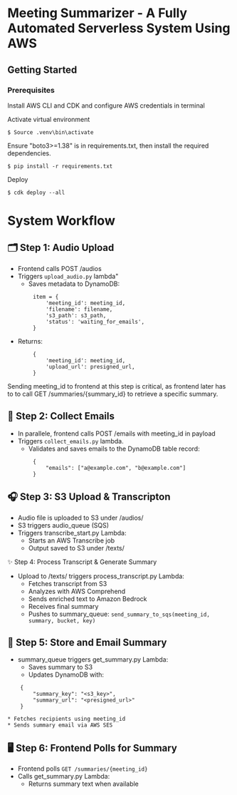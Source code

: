 
# Meeting Summarizer - A Fully Automated Serverless System Using AWS

## Getting Started

### Prerequisites
Install AWS CLI and CDK and configure AWS credentials in terminal

Activate virtual environment

```
$ Source .venv\bin\activate
```

Ensure "boto3>=1.38" is in requirements.txt, then install the required dependencies.

```
$ pip install -r requirements.txt
```

Deploy

```
$ cdk deploy --all
```

# System Workflow

## 🗂 Step 1: Audio Upload
* Frontend calls POST /audios
* Triggers `upload_audio.py` lambda"
    * Saves metadata to DynamoDB:
```
        item = {
            'meeting_id': meeting_id,
            'filename': filename,
            's3_path': s3_path,
            'status': 'waiting_for_emails',
        }
```
* Returns:
```
        {       
            'meeting_id': meeting_id,
            'upload_url': presigned_url,
        } 
```

Sending meeting_id to frontend at this step is critical, as frontend later has to to call GET /summaries/{summary_id} to retrieve a specific summary.

## 📧 Step 2: Collect Emails
* In parallele, frontend calls POST /emails with meeting_id in payload
* Triggers `collect_emails.py` lambda. 
    * Validates and saves emails to the DynamoDB table record:
```
        {
            "emails": ["a@example.com", "b@example.com"]
        }
``` 

## 🎧 Step 3: S3 Upload & Transcripton
* Audio file is uploaded to S3 under /audios/
* S3 triggers audio_queue (SQS)
* Triggers transcribe_start.py Lambda:
    * Starts an AWS Transcribe job
    * Output saved to S3 under /texts/


✨ Step 4: Process Transcript & Generate Summary
* Upload to /texts/ triggers process_transcript.py Lambda:
    * Fetches transcript from S3
    * Analyzes with AWS Comprehend
    * Sends enriched text to Amazon Bedrock
    * Receives final summary
    * Pushes to summary_queue:
`send_summary_to_sqs(meeting_id, summary, bucket, key)`

## 💾 Step 5: Store and Email Summary
* summary_queue triggers get_summary.py Lambda:
    * Saves summary to S3
    * Updates DynamoDB with:
```
    {
        "summary_key": "<s3_key>",
        "summary_url": "<presigned_url>"
    }
```
    * Fetches recipients using meeting_id
    * Sends summary email via AWS SES


## 🖥 Step 6: Frontend Polls for Summary
* Frontend polls `GET /summaries/{meeting_id}`
* Calls get_summary.py Lambda:
    * Returns summary text when available
